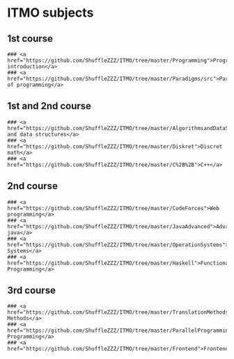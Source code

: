 ﻿# ITMO subjects

## 1st course

	### <a href="https://github.com/ShuffleZZZ/ITMO/tree/master/Programming">Programming introduction</a>
	### <a href="https://github.com/ShuffleZZZ/ITMO/tree/master/Paradigms/src">Paradigms of programming</a>

## 1st and 2nd course

	### <a href="https://github.com/ShuffleZZZ/ITMO/tree/master/AlgorithmsandDataStructures">Algorithms and data structures</a>
	### <a href="https://github.com/ShuffleZZZ/ITMO/tree/master/Diskret">Discret math</a>
	### <a href="https://github.com/ShuffleZZZ/ITMO/tree/master/C%2B%2B">C++</a>

## 2nd course

	### <a href="https://github.com/ShuffleZZZ/ITMO/tree/master/CodeForces">Web programming</a>
	### <a href="https://github.com/ShuffleZZZ/ITMO/tree/master/JavaAdvanced">Advanced java</a>
	### <a href="https://github.com/ShuffleZZZ/ITMO/tree/master/OperationSystems">Operation Systems</a>
	### <a href="https://github.com/ShuffleZZZ/ITMO/tree/master/Haskell">Functional Programming</a>

## 3rd course

	### <a href="https://github.com/ShuffleZZZ/ITMO/tree/master/TranslationMethods">Translation Methods</a>
	### <a href="https://github.com/ShuffleZZZ/ITMO/tree/master/ParallelProgramming">Parallel Programming</a>
	### <a href="https://github.com/ShuffleZZZ/ITMO/tree/master/Frontend">Frontend</a>



